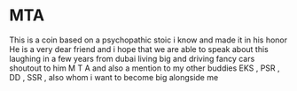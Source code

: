 # MTA
This is a coin based on a psychopathic stoic i know and made it in his honor
He is a very dear friend and i hope that we are able to speak about this laughing  in a few years from dubai living big and driving fancy cars
shoutout to him
M T A
and also a mention to my other buddies
EKS ,
PSR , 
DD ,
SSR ,
also whom i want to become big alongside me
